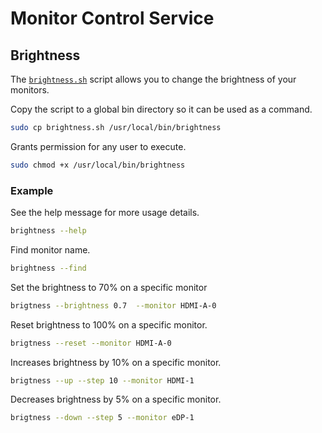 # Monitor Control Service 

## Brightness

The [`brightness.sh`](./brightness.sh) script allows you to change the brightness of your monitors.

Copy the script to a global bin directory so it can be used as a command.

```bash
sudo cp brightness.sh /usr/local/bin/brightness
```

Grants permission for any user to execute.
```bash
sudo chmod +x /usr/local/bin/brightness
```

### Example

See the help message for more usage details.

```bash
brightness --help
```

Find monitor name.
```bash
brightness --find
```

Set the brightness to 70% on a specific monitor 
```bash
brigtness --brightness 0.7  --monitor HDMI-A-0
```

Reset brightness to 100% on a specific monitor.
```bash
brigtness --reset --monitor HDMI-A-0
```

Increases brightness by 10% on a specific monitor.

```bash
brigtness --up --step 10 --monitor HDMI-1
```

Decreases brightness by 5% on a specific monitor.

```bash
brigtness --down --step 5 --monitor eDP-1
```
